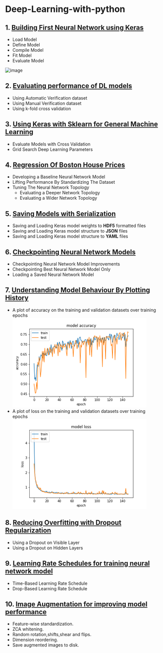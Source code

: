 # Deep-Learning-with-python

## 1. [Building First Neural Network using Keras](https://github.com/kuluruvineeth/Deep-Learning-with-python/blob/main/First%20Neural%20Network%20with%20Keras.ipynb)
   * Load Model
   * Define Model
   * Compile Model
   * Fit Model
   * Evaluate Model
                                                    
   ![image](https://user-images.githubusercontent.com/47528651/114588210-0ce78080-9ca4-11eb-8a49-25c71f4ca9e4.png)


## 2. [Evaluating performance of DL models](https://github.com/kuluruvineeth/Deep-Learning-with-python/blob/main/Evaluating%20Performance%20of%20Deep%20Learning%20Models.ipynb)
   * Using Automatic Verification dataset
   * Using Manual Verification dataset 
   * Using k-fold cross validation
   
## 3. [Using Keras with Sklearn for General Machine Learning](https://github.com/kuluruvineeth/Deep-Learning-with-python/blob/main/Using%20Keras%20Models%20with%20Scikit-Learn%20for%20General%20ML.ipynb)
   * Evaluate Models with Cross Validation
   * Grid Search Deep Learning Parameters  

## 4. [Regression Of Boston House Prices](https://github.com/kuluruvineeth/Deep-Learning-with-python/blob/main/Regression%20of%20Boston%20House%20Prices.ipynb)
   * Developing a Baseline Neural Network Model
   * Lifting Performance By Standardizing The Dataset
   * Tuning The Neural Network Topology
      * Evaluating a Deeper Network Topology
      * Evaluating a Wider Network Topology 

## 5. [Saving Models with Serialization](https://github.com/kuluruvineeth/Deep-Learning-with-python/blob/main/Saving%20DL%20Models%20with%20Serialization.ipynb)
   * Saving and Loading Keras model weights to **HDF5** formatted files
   * Saving and Loading Keras model structure to **JSON** files
   * Saving and Loading Keras model structure to **YAML** files

## 6. [Checkpointing Neural Network Models](https://github.com/kuluruvineeth/Deep-Learning-with-python/blob/main/Checkpointing%20Neural%20Network%20Models.ipynb)
   * Checkpointing Neural Network Model Improvements
   * Checkpointing Best Neural Network Model Only
   * Loading a Saved Neural Network Model 

## 7. [Understanding Model Behaviour By Plotting History](https://github.com/kuluruvineeth/Deep-Learning-with-python/blob/main/Understand%20Model%20Behavior%20During%20Training%20by%20Plotting%20History.ipynb)
   * A plot of accuracy on the training and validation datasets over training epochs
   ![accuracy](https://github.com/kuluruvineeth/Deep-Learning-with-python/blob/main/accuracy.png)
   * A plot of loss on the training and validation datasets over training epochs
   ![loss](https://github.com/kuluruvineeth/Deep-Learning-with-python/blob/main/loss.png)
   
## 8. [Reducing Overfitting with Dropout Regularization](https://github.com/kuluruvineeth/Deep-Learning-with-python/blob/main/Reduce%20Overfitting%20With%20Dropout%20Regularization.ipynb)
   * Using a Dropout on Visible Layer
   * Using a Dropout on Hidden Layers

## 9. [Learning Rate Schedules for training neural network model](https://github.com/kuluruvineeth/Deep-Learning-with-python/blob/main/Lift%20Performance%20with%20Learning%20Rate%20Schedules.ipynb)
   * Time-Based Learning Rate Schedule
   * Drop-Based Learning Rate Schedule

## 10. [Image Augmentation for improving model performance](https://github.com/kuluruvineeth/Deep-Learning-with-python/blob/main/Image%20Augmentation%20Improving%20Model%20Performance.ipynb)
   * Feature-wise standardization.
   * ZCA whitening.
   * Random rotation,shifts,shear and flips.
   * Dimension reordering.
   * Save augmented images to disk.
